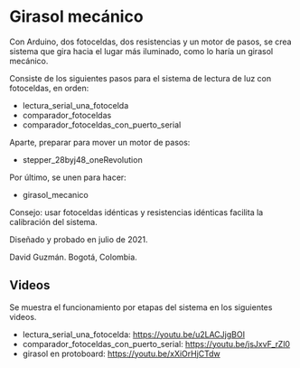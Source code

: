 # Girasol mecánico

Con Arduino, dos fotoceldas, dos resistencias y un motor de pasos, se crea sistema que gira hacia el lugar más iluminado, como lo haría un girasol mecánico.

Consiste de los siguientes pasos para el sistema de lectura de luz con fotoceldas, en orden:
* lectura_serial_una_fotocelda
* comparador_fotoceldas
* comparador_fotoceldas_con_puerto_serial

Aparte, preparar para mover un motor de pasos:
* stepper_28byj48_oneRevolution

Por último, se unen para hacer:
* girasol_mecanico

Consejo: usar fotoceldas idénticas y resistencias idénticas facilita la calibración del sistema.

Diseñado y probado en julio de 2021. 

David Guzmán. Bogotá, Colombia.

## Videos

Se muestra el funcionamiento por etapas del sistema en los siguientes videos.

- lectura_serial_una_fotocelda: https://youtu.be/u2LACJjgBOI
- comparador_fotoceldas_con_puerto_serial: https://youtu.be/jsJxvF_rZl0
- girasol en protoboard: https://youtu.be/xXiOrHjCTdw
